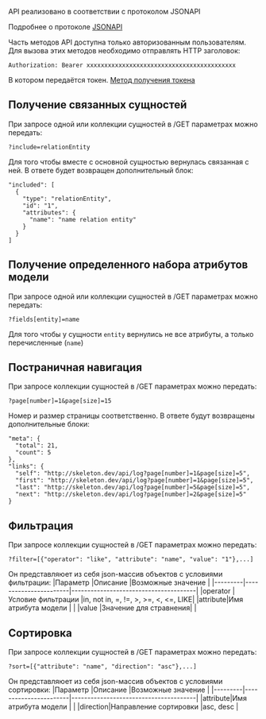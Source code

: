 API реализовано в соответствии с протоколом JSONAPI

Подробнее о протоколе [JSONAPI](http://jsonapi.org/)

Часть методов API доступна только авторизованным пользователям.
Для вызова этих методов необходимо отправлять HTTP заголовок:
```
Authorization: Bearer xxxxxxxxxxxxxxxxxxxxxxxxxxxxxxxxxxxxxxxxxx
```
В котором передаётся токен. [Метод получения токена](#api-Token-CreateToken)

## Получение связанных сущностей
При запросе одной или коллекции сущностей в /GET параметрах можно передать:
```
?include=relationEntity
```
Для того чтобы вместе с основной сущностью вернулась связанная с ней.
В ответе будет возвращен дополнительный блок:
```
"included": [
  {
    "type": "relationEntity",
    "id": "1",
    "attributes": {
      "name": "name relation entity"
    }
  }
]
```

## Получение определенного набора атрибутов модели
При запросе одной или коллекции сущностей в /GET параметрах можно передать:
```
?fields[entity]=name
```
Для того чтобы у сущности `entity` вернулись не все атрибуты, а только перечисленные (`name`)

## Постраничная навигация
При запросе коллекции сущностей в /GET параметрах можно передать:
```
?page[number]=1&page[size]=15
```
Номер и размер страницы соответственно.
В ответе будут возвращены дополнительные блоки:
```
"meta": {
  "total": 21,
  "count": 5
},
"links": {
  "self": "http://skeleton.dev/api/log?page[number]=1&page[size]=5",
  "first": "http://skeleton.dev/api/log?page[number]=1&page[size]=5",
  "last": "http://skeleton.dev/api/log?page[number]=5&page[size]=5",
  "next": "http://skeleton.dev/api/log?page[number]=2&page[size]=5"
}
```

## Фильтрация
При запросе коллекции сущностей в /GET параметрах можно передать:
```
?filter=[{"operator": "like", "attribute": "name", "value": "1"},...]
```
Он представляюет из себя json-массив объектов с условиями фильтрации:
|Параметр |Описание               |Возможные значение                     |
|---------|-----------------------|---------------------------------------|
|operator |Условие фильтрации     |in, not in, =, !=, \>, \>=, <, <=, LIKE|
|attribute|Имя атрибута модели    |                                       |
|value    |Значение для стравнения|                                       |

## Сортировка
При запросе коллекции сущностей в /GET параметрах можно передать:
```
?sort=[{"attribute": "name", "direction": "asc"},...]
```
Он представляюет из себя json-массив объектов с условиями сортировки:
|Параметр |Описание               |Возможные значение                     |
|---------|-----------------------|---------------------------------------|
|attribute|Имя атрибута модели    |                                       |
|direction|Направление сортировки |asc, desc                              |